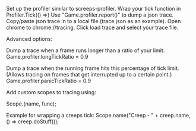 Set up the profiler similar to screeps-profiler.
Wrap your tick function in Profiler.Tick(() =>)
Use "Game.profiler.report()" to dump a json trace.
Copy/paste json trace in to a local file (trace.json as an example).
Open chrome to chrome://tracing.
Click load trace and select your trace file.


Advanced options:

Dump a trace when a frame runs longer than a ratio of your limit.
Game.profiler.longTickRatio = 0.9

Dump a trace when the running frame hits this percentage of tick limit. (Allows tracing on frames that get interrupted up to a certain point.)
Game.profiler.panicTickRatio = 0.9

Add custom scopes to tracing using:

Scope.(name, func);

Example for wrapping a creeps tick:
Scope.name("Creep - " + creep.name, () => creep.doStuff());
